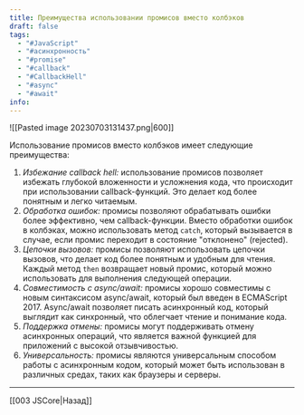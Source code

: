 ```yaml
---
title: Преимущества использовании промисов вместо колбэков
draft: false
tags:
  - "#JavaScript"
  - "#асинхронность"
  - "#promise"
  - "#callback"
  - "#CallbackHell"
  - "#async"
  - "#await"
info:
---
```

![[Pasted image 20230703131437.png|600]]

Использование промисов вместо колбэков имеет следующие преимущества:

1. _Избежание callback hell:_ использование промисов позволяет избежать глубокой вложенности и усложнения кода, что происходит при использовании callback-функций. Это делает код более понятным и легко читаемым.
2. _Обработка ошибок:_ промисы позволяют обрабатывать ошибки более эффективно, чем callback-функции. Вместо обработки ошибок в колбэках, можно использовать метод `catch`, который вызывается в случае, если промис переходит в состояние "отклонено" (rejected).
3. _Цепочки вызовов:_ промисы позволяют использовать цепочки вызовов, что делает код более понятным и удобным для чтения. Каждый метод `then` возвращает новый промис, который можно использовать для выполнения следующей операции.
4. _Совместимость с async/await:_ промисы хорошо совместимы с новым синтаксисом async/await, который был введен в ECMAScript 2017. Async/await позволяет писать асинхронный код, который выглядит как синхронный, что облегчает чтение и понимание кода.
5. _Поддержка отмены:_ промисы могут поддерживать отмену асинхронных операций, что является важной функцией для приложений с высокой отзывчивостью.
6. _Универсальность:_ промисы являются универсальным способом работы с асинхронным кодом, который может быть использован в различных средах, таких как браузеры и серверы.

---

[[003 JSCore|Назад]]